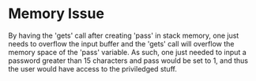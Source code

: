 # Memory Issue

By having the 'gets' call after creating 'pass' in stack memory, one just needs to overflow the input buffer and the 'gets' call will overflow the memory space of the 'pass' variable. As such, one just needed to input a password greater than 15 characters and pass would be set to 1, and thus the user would have access to the priviledged stuff.
